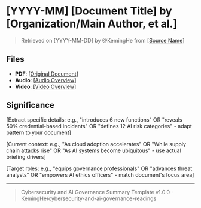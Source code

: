 <!--
Summary Template for Cybersecurity and AI Governance Readings
=============================================================

INSTRUCTIONS:

1. Replace all [PLACEHOLDERS] with actual content
2. Use original publication date for research, latest revision date for frameworks/standards  
3. Ensure Google Drive links are publicly accessible
4. Use "et al." (lowercase with period) for multiple authors, organization name for institutional documents

FOR AI ASSISTANCE:

Provide: document title, publication date, organization/authors, source URL, and briefing doc from NotebookLM
-->

# [YYYY-MM] [Document Title] by [Organization/Main Author, et al.]

> Retrieved on [YYYY-MM-DD] by @KemingHe from [[Source Name](source-url)]

## Files

- **PDF**: [[Original Document](google-drive-pdf-link)]
- **Audio**: [[Audio Overview](google-drive-audio-link)]
- **Video**: [[Video Overview](google-drive-video-link)]

## Significance

<!-- 
Write exactly 3 sentences (~40 words total, <5s read time), each on separate line:

CONTENT: Extract specific numbers/features/findings from briefing doc (adapt to document's unique value)

INDUSTRY: Current context driving adoption - use actual briefing threats/trends, AI developments, or governance needs

CAREER: Target specific roles/skills this content advances - cybersecurity, AI governance, compliance, or risk management focus

Use blank lines between the 3 sentences. Adapt examples below to your briefing doc - avoid copy-paste templates. You must maintain overall section coherence while communicating critical points concisely and effectively.

Remove all comments and placeholder text when finished.
-->

[Extract specific details: e.g., "introduces 6 new functions" OR "reveals 50% credential-based incidents" OR "defines 12 AI risk categories" - adapt pattern to your document]

[Current context: e.g., "As cloud adoption accelerates" OR "While supply chain attacks rise" OR "As AI systems become ubiquitous" - use actual briefing drivers]

[Target roles: e.g., "equips governance professionals" OR "advances threat analysts" OR "empowers AI ethics officers" - match document's focus area]

---

> Cybersecurity and AI Governance Summary Template v1.0.0 - KemingHe/cybersecurity-and-ai-governance-readings
